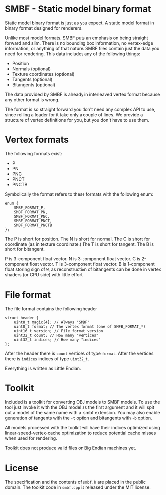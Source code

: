 # SMBF - Static model binary format

Static model binary format is just as you expect. A static model format
in binary format designed for renderers.

Unlike most model formats. SMBF puts an emphasis on being straight forward and
slim. There is no bounding box information, no vertex-edge information, or
anything of that nature. SMBF files contain just the data you need for rendering.
This data includes any of the following things:

* Position
* Normals (optional)
* Texture coordinates (optional)
* Tangents (optional)
* Bitangents (optional)

The data provided by SMBF is already in interleaved vertex format because any
other format is wrong.

The format is so straight forward you don't need any complex API to use, since
rolling a loader for it take only a couple of lines. We provide a structure of
vertex definitions for you, but you don't have to use them.

# Vertex formats

The following formats exist:

* P
* PN
* PNC
* PNCT
* PNCTB

Symbolically the format refers to these formats with the following enum:
```
enum {
    SMBF_FORMAT_P,
    SMBF_FORMAT_PN,
    SMBF_FORMAT_PNC,
    SMBF_FORMAT_PNCT,
    SMBF_FORMAT_PNCTB
};
```

The P is short for position.
The N is short for normal.
The C is short for coordinate (as in texture coordinate.)
The T is short for tangent.
The B is short for bitangent.

P is 3-component float vector.
N is 3-component float vector.
C is 2-component float vector.
T is 3-component float vector.
B is 1-component float storing sign of `W`, as reconstruction of bitangents can be
done in vertex shaders (or CPU side) with little effort.

# File format

The file format contains the following header

```
struct header {
    uint8_t magic[4]; // Always "SMBF"
    uint8_t format; // The vertex format (one of SMFB_FORMAT_*)
    uint16_t version; // File format version
    uint32_t count; // How many "vertices"
    uint32_t indices; // How many "indices"
};
```

After the header there is `count` vertices of type `format`.
After the vertices there is `indices` indices of type `uint32_t`.

Everything is written as Little Endian.

# Toolkit

Included is a toolkit for converting OBJ models to SMBF models. To use the
tool just invoke it with the OBJ model as the first argument and it will spit
out a model of the same name with a .smbf extension. You may also enable generation
of tangents with the `-t` option and bitangents with `-b` option.

All models processed with the toolkit will have their indices optimized using
linear-speed-vertex-cache optimization to reduce potential cache misses when
used for rendering.

Toolkit does not produce valid files on Big Endian machines yet.

# License

The specification and the contents of `smbf.h` are placed in the public domain.
The toolkit code in `smbf.cpp` is released under the MIT license.
